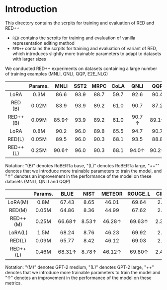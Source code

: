 # Introduction

This directory contains the scrpits for training and evaluation of RED and RED++

- `RED` contains the scrpits for training and evaluation of vanilla representation editing method
- `RED++` contains the scrpits for training and evaluation of variant of RED, which introduces slightly more trainable parameters to adapt to datasets with larger sizes



We conducted RED++ experiments on datasets containing a large number of training examples (MNLI, QNLI, QQP, E2E_NLG) 


|           | Params. |      MNLI      | SST2 | MRPC | CoLA |      QNLI       |      QQP       | RTE  | STSB |      Avg.      |
| :-------: | :-----: | :------------: | :--: | :--: | :--: | :-------------: | :------------: | :--: | :--: | :------------: |
|   LoRA    |  0.3M   |      86.6      | 93.9 | 88.7 | 59.7 |      92.6       |      90.4      | 75.3 | 90.3 |      84.7      |
|  RED (B)  |  0.02M  |      83.9      | 93.9 | 89.2 | 61.0 |      90.7       |      87.2      | 78.0 | 90.4 |      84.3      |
| RED++ (B) |  0.09M  | 85.9$\uparrow$ | 93.9 | 89.2 | 61.0 | 90.7 $\uparrow$ | 89.1$\uparrow$ | 78.0 | 90.4 | 84.8$\uparrow$ |
|   LoRA    |  0.8M   |      90.2      | 96.0 | 89.8 | 65.5 |      94.7       |      90.7      | 86.3 | 91.7 |      88.1      |
|  RED(L)   |  0.05M  |      89.5      | 96.0 | 90.3 | 68.1 |      93.5       |      88.8      | 86.2 | 91.3 |      87.9      |
| RED++ (L) |  0.25M  | 90.6$\uparrow$ | 96.0 | 90.3 | 68.1 | 94.0$\uparrow$  | 90.2$\uparrow$ | 86.2 | 91.3 | 88.3$\uparrow$ |

Notation: "(B)" denotes RoBERTa base, "(L)" denotes RoBERTa large, "++"" denotes that we introduce more trainable parameters to train the model, and "$\uparrow$\" denotes an improvement in the performance of the model on these datasets (MNLI, QNLI and QQP)



|          | Params. |      BLUE       |      NIST      |     METEOR      |     ROUGE_L     |     CIDEr      |
| :------: | :-----: | :-------------: | :------------: | :-------------: | :-------------: | :------------: |
| LoRA(M)  |  0.8M   |      67.43      |      8.65      |      46.01      |      69.64      |      2.42      |
|  RED(M)  |  0.05M  |      64.86      |      8.36      |      44.99      |      67.62      |      2.28      |
| RED++(M) |  0.25M  | 66.68$\uparrow$ | 8.53$\uparrow$ | 46.28$\uparrow$ | 69.63$\uparrow$ | 2.38$\uparrow$ |
| LoRA(L)  |  1.5M   |      68.24      |      8.76      |      46.23      |      69.92      |      2.42      |
|  RED(L)  |  0.09M  |      65.77      |      8.42      |      46.12      |      69.03      |      2.36      |
| RED++(L) |  0.46M  | 68.31$\uparrow$ | 8.78$\uparrow$ | 46.12$\uparrow$ | 69.80$\uparrow$ | 2.41$\uparrow$ |

Notation: "(M)" denotes GPT-2 medium, "(L)" denotes GPT-2 large, "++" denotes that we introduce more trainable parameters to train the model and "$\uparrow$\" denotes an improvement in the performance of the model on these metrics.

